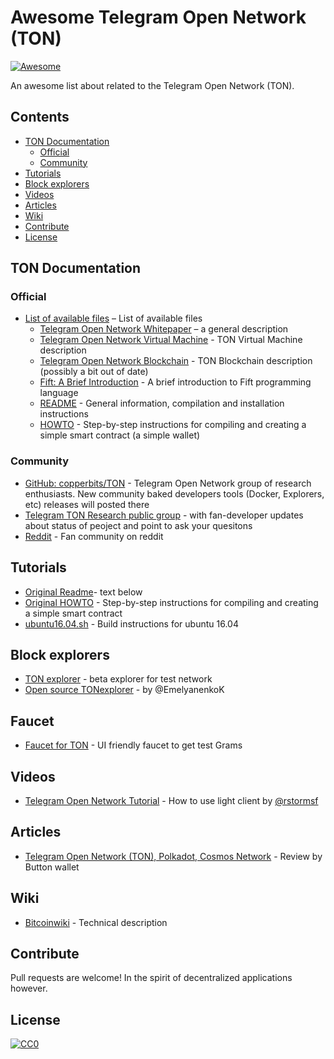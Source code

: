# Awesome Telegram Open Network (TON)
[![Awesome](https://awesome.re/badge.svg)](https://awesome.re)

An awesome list about related to the Telegram Open Network (TON).

## Contents

<!-- toc -->

- [TON Documentation](#ton-documentation)
  * [Official](#official)
  * [Community](#community)
- [Tutorials](#tutorials)
- [Block explorers](#block-explorers)
- [Videos](#videos)
- [Articles](#articles)
- [Wiki](#wiki)
- [Contribute](#contribute)
- [License](#license)

<!-- tocstop -->

## TON Documentation

### Official

- [List of available files](https://test.ton.org/download.html) – List of available files
  - [Telegram Open Network Whitepaper](https://test.ton.org/ton.pdf) – a general description
  - [Telegram Open Network Virtual Machine](https://test.ton.org/tvm.pdf) - TON Virtual Machine description
  - [Telegram Open Network Blockchain](https://test.ton.org/tblkch.pdf) - TON Blockchain description (possibly a bit out of date)
  - [Fift: A Brief Introduction](https://test.ton.org/fiftbase.pdf) - A brief introduction to Fift programming language
  - [README](https://test.ton.org/README.txt) -
  General information, compilation and installation instructions
  - [HOWTO](https://test.ton.org/HOWTO.txt) - Step-by-step instructions for compiling and creating a simple smart contract (a simple wallet)

### Community

- [GitHub: copperbits/TON](https://github.com/copperbits/TON) - Telegram Open Network group of research enthusiasts. New community baked developers tools (Docker, Explorers, etc) releases will posted there
- [Telegram TON Research public group](https://t.me/ton_research) - with fan-developer updates about status of peoject and point to ask your quesitons
- [Reddit](https://www.reddit.com/r/TelegramOpenNetwork/) - Fan community on reddit

## Tutorials

- [Original Readme](#original-readme)- text below
- [Original HOWTO](/docs/HOWTO.md) - Step-by-step instructions for compiling and creating a simple smart contract
- [ubuntu16.04.sh](https://github.com/copperbits/TON/blob/master/docs/ubuntu16.04.sh) - Build instructions for ubuntu 16.04

## Block explorers

- [TON explorer](https://explorer.test.ton.cryptoprocessing.io) - beta explorer for test network
- [Open source TONexplorer](http://tonwatcher.com) - by @EmelyanenkoK

## Faucet

- [Faucet for TON](https://faucet.copperbits.io) - UI friendly faucet to get test Grams

## Videos

- [Telegram Open Network Tutorial](https://www.youtube.com/watch?v=J7K2nq5lf7I&feature=youtu.be) - How to use light client by [@rstormsf](https://twitter.com/rstormsf)

## Articles
- [Telegram Open Network (TON), Polkadot, Cosmos Network](https://medium.com/@buttonwallet/telegram-open-network-ton-polkadot-cosmos-network-future-of-blockchains-7b466b8f2e40) - Review by Button wallet

## Wiki

- [Bitcoinwiki](https://en.bitcoinwiki.org/wiki/TON) - Technical description

## Contribute

Pull requests are welcome! In the spirit of decentralized applications however.

## License

[![CC0](http://mirrors.creativecommons.org/presskit/buttons/88x31/svg/cc-zero.svg)](http://creativecommons.org/publicdomain/zero/1.0)
